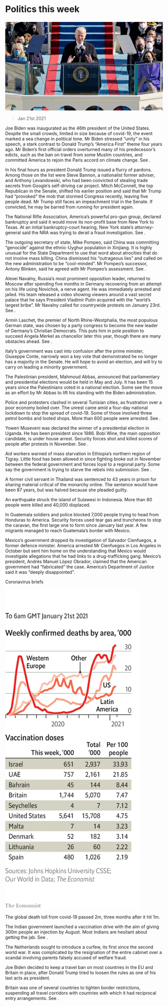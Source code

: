 ###### 

# Politics this week 

#####  

![image](images/20210123_WWP003_0.jpg) 

> Jan 21st 2021 


Joe Biden was inaugurated as the 46th president of the United States. Despite the small crowds, limited in size because of covid-19, the event marked a sea change in political tone. Mr Biden stressed “unity” in his speech, a stark contrast to Donald Trump’s “America First” theme four years ago. Mr Biden’s first official orders overturned many of his predecessor’s edicts, such as the ban on travel from some Muslim countries, and committed America to rejoin the Paris accord on climate change. See .


In his final hours as president Donald Trump issued a flurry of pardons. Among those on the list were Steve Bannon, a nationalist former adviser, and Anthony Levandowski, who had been convicted of stealing trade secrets from Google’s self-driving car project. Mitch McConnell, the top Republican in the Senate, shifted his earlier position and said that Mr Trump had “provoked” the mob that stormed Congress recently, leaving five people dead. Mr Trump still faces an impeachment trial in the Senate. If convicted, he may be barred from running for president again.



The National Rifle Association, America’s powerful pro-gun group, declared bankruptcy and said it would move its non-profit base from New York to Texas. At an initial bankruptcy-court hearing, New York state’s attorney-general said the NRA was trying to derail a fraud investigation. See .


The outgoing secretary of state, Mike Pompeo, said China was committing “genocide” against the ethnic-Uyghur population in Xinjiang. It is highly unusual for the State Department to use that word about atrocities that do not involve mass killing. China dismissed his “outrageous lies” and called on the new administration to be “cool-minded”. Mr Pompeo’s successor, Antony Blinken, said he agreed with Mr Pompeo’s assessment. See .


Alexei Navalny, Russia’s most prominent opposition leader, returned to Moscow after spending five months in Germany recovering from an attempt on his life using Novichok, a nerve agent. He was immediately arrested and jailed. His team released a video showing viewers around a vast secret palace that he says President Vladimir Putin acquired with the “world’s largest bribe”. Mr Navalny called for countrywide protests on January 23rd. See .


Armin Laschet, the premier of North Rhine-Westphalia, the most populous German state, was chosen by a party congress to become the new leader of Germany’s Christian Democrats. This puts him in pole position to succeed Angela Merkel as chancellor later this year, though there are many obstacles ahead. See .


Italy’s government was cast into confusion after the prime minister, Giuseppe Conte, narrowly won a key vote that demonstrated he no longer has a majority in the Senate. He will hope to avoid an election, and will try to carry on leading a minority government.


The Palestinian president, Mahmoud Abbas, announced that parliamentary and presidential elections would be held in May and July. It has been 15 years since the Palestinians voted in a national election. Some see the move as an effort by Mr Abbas to lift his standing with the Biden administration.


Police and protesters clashed in several Tunisian cities, as frustration over a poor economy boiled over. The unrest came amid a four-day national lockdown to stop the spread of covid-19. Some of those involved threw petrol bombs and looted shops. More than 600 people were arrested. See .


Yoweri Museveni was declared the winner of a presidential election in Uganda. He has been president since 1986. Bobi Wine, the main opposition candidate, is under house arrest. Security forces shot and killed scores of people after protests in November. See .


Aid workers warned of mass starvation in Ethiopia’s northern region of Tigray. Little food has been allowed in since fighting broke out in November between the federal government and forces loyal to a regional party. Some say the government is trying to starve the rebels into submission. See .


A former civil servant in Thailand was sentenced to 43 years in prison for sharing material critical of the monarchy online. The sentence would have been 87 years, but was halved because she pleaded guilty.


An earthquake struck the island of Sulawesi in Indonesia. More than 80 people were killed and 40,000 displaced.


In Guatemala soldiers and police blocked 7,000 people trying to head from Honduras to America. Security forces used tear gas and truncheons to stop the caravan, the first large one to form since January last year. A few migrants managed to reach Guatemala’s border with Mexico.


Mexico’s government dropped its investigation of Salvador Cienfuegos, a former defence minister. America arrested Mr Cienfuegos in Los Angeles in October but sent him home on the understanding that Mexico would investigate allegations that he had links to a drug-trafficking gang. Mexico’s president, Andrés Manuel López Obrador, claimed that the American government had “fabricated” the case. America’s Department of Justice said it was “deeply disappointed”.

Coronavirus briefs

![image](images/20210123_WWC043.png) 



The global death toll from covid-19 passed 2m, three months after it hit 1m.


The Indian government launched a vaccination drive with the aim of giving 300m people an injection by August. Most Indians are hesitant about getting the jab. See .


The Netherlands sought to introduce a curfew, its first since the second world war. It was complicated by the resignation of the entire cabinet over a scandal involving parents falsely accused of welfare fraud.


Joe Biden decided to keep a travel ban on most countries in the EU and Britain in place, after Donald Trump tried to loosen the rules as one of his last acts as president.


Britain was one of several countries to tighten border restrictions, suspending all travel corridors with countries with which it had reciprocal entry arrangements. See .

